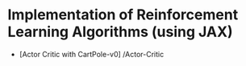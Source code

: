 # Implementation of Reinforcement Learning Algorithms (using JAX)
- [Actor Critic with CartPole-v0] /Actor-Critic
